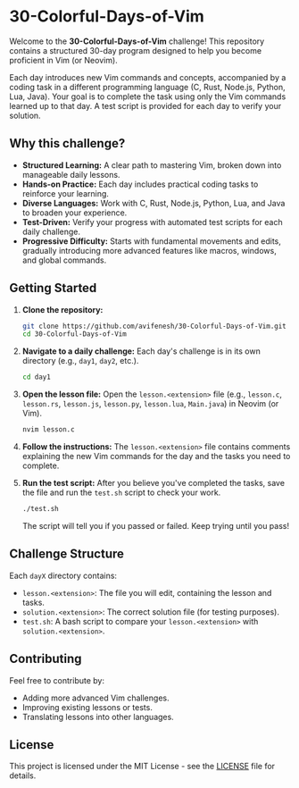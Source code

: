 # 30-Colorful-Days-of-Vim

Welcome to the **30-Colorful-Days-of-Vim** challenge! This repository contains a structured 30-day program designed to help you become proficient in Vim (or Neovim).

Each day introduces new Vim commands and concepts, accompanied by a coding task in a different programming language (C, Rust, Node.js, Python, Lua, Java). Your goal is to complete the task using only the Vim commands learned up to that day. A test script is provided for each day to verify your solution.

## Why this challenge?

- **Structured Learning:** A clear path to mastering Vim, broken down into manageable daily lessons.
- **Hands-on Practice:** Each day includes practical coding tasks to reinforce your learning.
- **Diverse Languages:** Work with C, Rust, Node.js, Python, Lua, and Java to broaden your experience.
- **Test-Driven:** Verify your progress with automated test scripts for each daily challenge.
- **Progressive Difficulty:** Starts with fundamental movements and edits, gradually introducing more advanced features like macros, windows, and global commands.

## Getting Started

1.  **Clone the repository:**
    ```bash
    git clone https://github.com/avifenesh/30-Colorful-Days-of-Vim.git
    cd 30-Colorful-Days-of-Vim
    ```

2.  **Navigate to a daily challenge:**
    Each day's challenge is in its own directory (e.g., `day1`, `day2`, etc.).
    ```bash
    cd day1
    ```

3.  **Open the lesson file:**
    Open the `lesson.<extension>` file (e.g., `lesson.c`, `lesson.rs`, `lesson.js`, `lesson.py`, `lesson.lua`, `Main.java`) in Neovim (or Vim).
    ```bash
    nvim lesson.c
    ```

4.  **Follow the instructions:**
    The `lesson.<extension>` file contains comments explaining the new Vim commands for the day and the tasks you need to complete.

5.  **Run the test script:**
    After you believe you've completed the tasks, save the file and run the `test.sh` script to check your work.
    ```bash
    ./test.sh
    ```
    The script will tell you if you passed or failed. Keep trying until you pass!

## Challenge Structure

Each `dayX` directory contains:

-   `lesson.<extension>`: The file you will edit, containing the lesson and tasks.
-   `solution.<extension>`: The correct solution file (for testing purposes).
-   `test.sh`: A bash script to compare your `lesson.<extension>` with `solution.<extension>`.

## Contributing

Feel free to contribute by:

-   Adding more advanced Vim challenges.
-   Improving existing lessons or tests.
-   Translating lessons into other languages.

## License

This project is licensed under the MIT License - see the [LICENSE](LICENSE) file for details.
